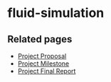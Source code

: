 # fluid-simulation

## Related pages

 * [Project Proposal](docs/proposal.md)
 * [Project Milestone](docs/milestone.md)
 * [Project Final Report](docs/final_report.md)
